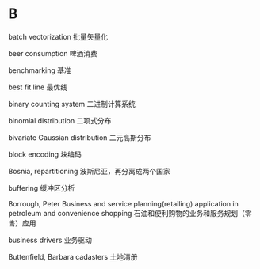 # B

batch vectorization 批量矢量化

beer consumption 啤酒消费

benchmarking 基准

best fit line 最优线

binary counting system 二进制计算系统

binomial distribution 二项式分布

bivariate Gaussian distribution 二元高斯分布

block encoding 块编码

Bosnia, repartitioning 波斯尼亚，再分离成两个国家 

buffering 缓冲区分析

Borrough, Peter Business and service planning(retailing) application in petroleum and convenience shopping 
石油和便利购物的业务和服务规划（零售）应用

business drivers 业务驱动

Buttenfield, Barbara cadasters 土地清册